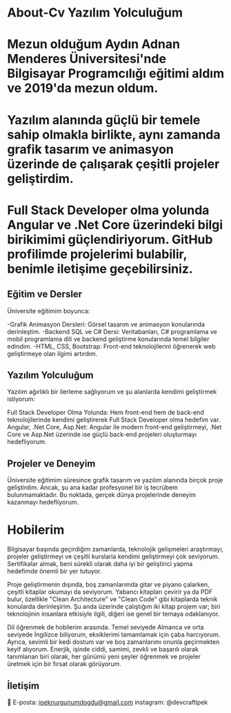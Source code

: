 # About-Cv Yazılım Yolculuğum
# Mezun olduğum Aydın Adnan Menderes Üniversitesi'nde Bilgisayar Programcılığı eğitimi aldım ve 2019'da mezun oldum.
# Yazılım alanında güçlü bir temele sahip olmakla birlikte, aynı zamanda grafik tasarım ve animasyon üzerinde de çalışarak çeşitli projeler geliştirdim.
# Full Stack Developer olma yolunda Angular ve .Net Core üzerindeki bilgi birikimimi güçlendiriyorum. GitHub profilimde projelerimi bulabilir, benimle iletişime geçebilirsiniz.

## Eğitim ve Dersler
Üniversite eğitimim boyunca:

-Grafik Animasyon Dersleri: Görsel tasarım ve animasyon konularında derinleştim.
-Backend SQL ve C# Dersi: Veritabanları, C# programlama ve mobil programlama dili ve backend geliştirme konularında temel bilgiler edindim.
-HTML, CSS, Bootstrap: Front-end teknolojilerini öğrenerek web geliştirmeye olan ilgimi artırdım.


## Yazılım Yolculuğum
Yazılım ağırlıklı bir ilerleme sağlıyorum ve şu alanlarda kendimi geliştirmek istiyorum:

Full Stack Developer Olma Yolunda:
Hem front-end hem de back-end teknolojilerinde kendimi geliştirerek Full Stack Developer olma hedefim var.
Angular, .Net Core, Asp.Net:
Angular ile modern front-end geliştirmeyi, .Net Core ve Asp.Net üzerinde ise güçlü back-end projeleri oluşturmayı hedefliyorum.


## Projeler ve Deneyim
Üniversite eğitimim süresince grafik tasarım ve yazılım alanında birçok proje geliştirdim.
Ancak, şu ana kadar profesyonel bir iş tecrübem bulunmamaktadır. Bu noktada, gerçek dünya projelerinde deneyim kazanmayı hedefliyorum.

   # Hobilerim

 Bilgisayar başında geçirdiğim zamanlarda, teknolojik gelişmeleri araştırmayı, projeler geliştirmeyi ve çeşitli kurslarla kendimi geliştirmeyi çok seviyorum. 
 Sertifikalar almak, beni sürekli olarak daha iyi bir geliştirici yapma hedefimde önemli bir yer tutuyor.

Proje geliştirmenin dışında, boş zamanlarımda gitar ve piyano çalarken, çeşitli kitaplar okumayı da seviyorum. 
Yabancı kitapları çevirir ya da PDF bulur, özellikle "Clean Architecture" ve "Clean Code" gibi  kitaplarda teknik konularda derinleşirim.
Şu anda üzerinde çalıştığım iki kitap projem var; biri teknolojinin insanlara etkisiyle ilgili, diğeri ise genel bir temaya odaklanıyor.

Dil öğrenmek de hobilerim arasında. Temel seviyede Almanca ve orta seviyede İngilizce biliyorum, eksiklerimi tamamlamak için çaba harcıyorum.
Ayrıca, sevimli bir kedi dostum var ve boş zamanlarımı onunla geçirmekten keyif alıyorum. Enerjik, işinde ciddi, samimi, zevkli ve başarılı olarak tanımlanan biri olarak,
her günümü yeni şeyler öğrenmek ve projeler üretmek için bir fırsat olarak görüyorum.

## İletişim
📧 E-posta: ipeknurgunumdogdu@gmail.com
   instagram: @devcraftipek

